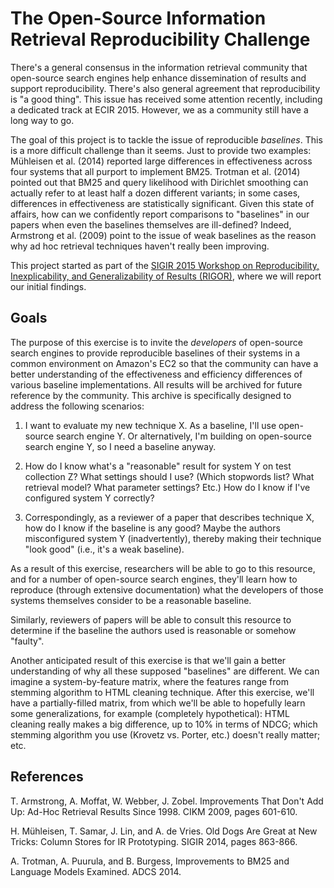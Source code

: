 The Open-Source Information Retrieval Reproducibility Challenge
===============================================================

There's a general consensus in the information retrieval community that open-source search engines help enhance dissemination of results and support reproducibility. There's also general agreement that reproducibility is "a good thing". This issue has received some attention recently, including a dedicated track at ECIR 2015. However, we as a community still have a long way to go.

The goal of this project is to tackle the issue of reproducible *baselines*. This is a more difficult challenge than it seems. Just to provide two examples: Mühleisen et al. (2014) reported large differences in effectiveness across four systems that all purport to implement BM25. Trotman et al. (2014) pointed out that BM25 and query likelihood with Dirichlet smoothing can actually refer to at least half a dozen different variants; in some cases, differences in effectiveness are statistically significant. Given this state of affairs, how can we confidently report comparisons to "baselines" in our papers when even the baselines themselves are ill-defined? Indeed, Armstrong et al. (2009) point to the issue of weak baselines as the reason why ad hoc retrieval techniques haven't really been improving.

This project started as part of the [SIGIR 2015 Workshop on Reproducibility, Inexplicability, and Generalizability of Results (RIGOR)](https://sites.google.com/site/sigirrigor/), where we will report our initial findings.

Goals
-----

The purpose of this exercise is to invite the *developers* of open-source search engines to provide reproducible baselines of their systems in a common environment on Amazon's EC2 so that the community can have a better understanding of the effectiveness and efficiency differences of various baseline implementations. All results will be archived for future reference by the community. This archive is specifically designed to address the following scenarios:

1. I want to evaluate my new technique X. As a baseline, I'll use open-source search engine Y. Or alternatively, I'm building on open-source search engine Y, so I need a baseline anyway.

1. How do I know what's a "reasonable" result for system Y on test collection Z? What settings should I use? (Which stopwords list? What retrieval model? What parameter settings? Etc.) How do I know if I've configured system Y correctly?

1. Correspondingly, as a reviewer of a paper that describes technique X, how do I know if the baseline is any good? Maybe the authors misconfigured system Y (inadvertently), thereby making their technique "look good" (i.e., it's a weak baseline).

As a result of this exercise, researchers will be able to go to this resource, and for a number of open-source search engines, they'll learn how to reproduce (through extensive documentation) what the developers of those systems themselves consider to be a reasonable baseline.

Similarly, reviewers of papers will be able to consult this resource to determine if the baseline the authors used is reasonable or somehow "faulty".

Another anticipated result of this exercise is that we'll gain a better understanding of why all these supposed "baselines" are different. We can imagine a system-by-feature matrix, where the features range from stemming algorithm to HTML cleaning technique. After this exercise, we'll have a partially-filled matrix, from which we'll be able to hopefully learn some generalizations, for example (completely hypothetical): HTML cleaning really makes a big difference, up to 10% in terms of NDCG; which stemming algorithm you use (Krovetz vs. Porter, etc.) doesn't really matter; etc.

References
----------

T. Armstrong, A. Moffat, W. Webber, J. Zobel. Improvements That Don't Add Up: Ad-Hoc Retrieval Results Since 1998. CIKM 2009, pages 601-610.

H. Mühleisen, T. Samar, J. Lin, and A. de Vries. Old Dogs Are Great at New Tricks: Column Stores for IR Prototyping. SIGIR 2014, pages 863-866.

A. Trotman, A. Puurula, and B. Burgess, Improvements to BM25 and Language Models Examined. ADCS 2014.
